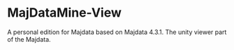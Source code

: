 # MajDataMine-View
 A personal edition for Majdata based on Majdata 4.3.1. The unity viewer part of the Majdata.

